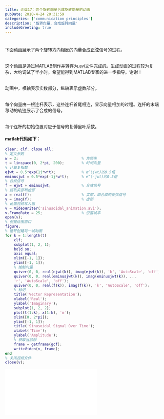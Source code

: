 ```yaml
---
title: 连载17：两个旋转向量合成旋转向量的动画
pubDate: 2010-4-24 20:31:59 
categories: ['communication principles']
description: '旋转向量，合成旋转向量'
includeGreeting: true
---
```


$$\qquad$$下面动画展示了两个旋转方向相反的向量合成正弦信号的过程。<br>
$$\qquad$$这个动画是通过MATLAB制作并转存为.avi文件完成的。生成动画的过程较为复杂，大约调试了半小时。希望能得到MATLAB专家的进一步指导。谢谢！<br>
$$\qquad$$动画中，横轴表示实数部分，纵轴表示虚数部分。<br>
$$\qquad$$每个向量由一根连杆表示，这些连杆首尾相连，显示向量相加的过程。连杆的末端移动的轨迹展示了合成的信号。<br>
$$\qquad$$每个连杆的初始位置对应于信号的复傅里叶系数。<br>

#### matlab代码如下：
```matlab
clear; clf; close all;
% 定义参数
w = 2;                             % 角频率
t = linspace(0, 2*pi, 200);        % 时间向量
% 计算复指数
ejwt = 0.5*exp(1j*w*t);            % e^(jwt)的0.5倍
eminusjwt = 0.5*exp(-1j*w*t);      % e^(-jwt)的0.5倍
% 合成信号
f = ejwt + eminusjwt;              % 合成信号
% 提取实部和虚部
x = real(f);                       % 实部，即合成的正弦信号
y = imag(f);                       % 虚部
% 设置视频写入器
v = VideoWriter('sinusoidal_animation.avi');
v.FrameRate = 25;                  % 设置帧率
open(v);
% 创建绘图窗口
figure;
% 循环创建每一帧动画
for k = 1:length(t)
    clf;
    subplot(1, 2, 1);
    hold on;
    axis equal;
    xlim([-1, 1]);
    ylim([-1, 1]);
    % 绘制向量
    quiver(0, 0, real(ejwt(k)), imag(ejwt(k)), 'b', 'AutoScale', 'off');
    quiver(0, 0, real(eminusjwt(k)), imag(eminusjwt(k)), ...
    'r', 'AutoScale', 'off');
    quiver(0, 0, real(f(k)), imag(f(k)), 'k', 'AutoScale', 'off');
    % 标记
    title('Vector Representation');
    xlabel('Real');
    ylabel('Imaginary');
    subplot(1, 2, 2);
    plot(t(1:k), x(1:k), 'm');
    xlim([0, 2*pi]);
    ylim([-1, 1]);
    title('Sinusoidal Signal Over Time');
    xlabel('Time');
    ylabel('Amplitude');
    % 获取当前帧
    frame = getframe(gcf);
    writeVideo(v, frame);
end
% 关闭视频文件
close(v);
```

<div class="iframe-wrapper">
    <iframe src="//player.bilibili.com/player.html?aid=1454177362&bvid=BV1Gi421k7mR&cid=1534967596&p=1" scrolling="no" border="0" frameborder="no" framespacing="0" allowfullscreen="true"></iframe>
</div>
